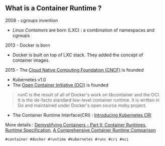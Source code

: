 ## What is a Container Runtime ?

2008 - cgroups invention
* *Linux Containers* are born (LXC) : a combination of namespaces and cgroups

2013 - Docker is born
* Docker is built on top of LXC stack. They added the concept of container images.

2015 - The [Cloud Native Computing Foundation (CNCF)](https://landscape.cncf.io/) is founded
* Kubernetes v1.0
* The [Open Container Initiative (OCI)](https://opencontainers.org/about/overview/) is founded


> runC is the result of all of Docker's work on libcontainer and the OCI. It is the de-facto standard low-level container runtime. It is written in Go and maintained under Docker's open source moby project.

* The Container Runtime Interface(CRI) : [Introducing Kubernetes CRI](https://kubernetes.io/blog/2016/12/container-runtime-interface-cri-in-kubernetes/)

More details : [Demystifying Containers - Part II: Container Runtimes](https://medium.com/@saschagrunert/demystifying-containers-part-ii-container-runtimes-e363aa378f25), [Runtime Specification](https://github.com/opencontainers/runtime-spec), [A Comprehensive Container Runtime Comparison](https://www.capitalone.com/tech/cloud/container-runtime/)

    #container #docker #runtime #kubernetes #runc #cri #oci
